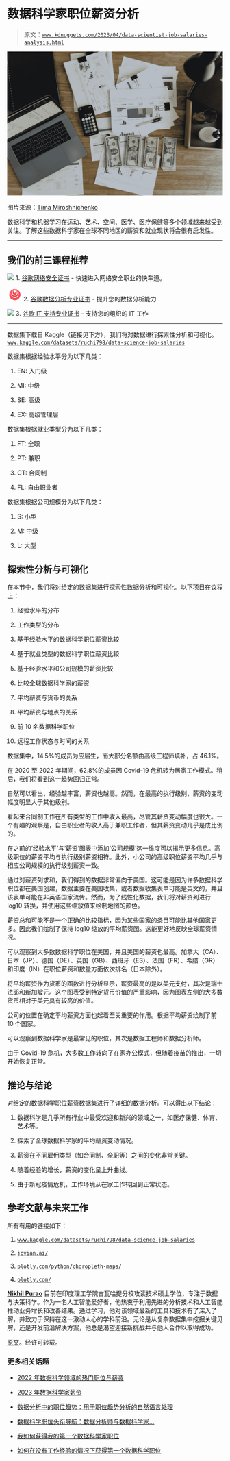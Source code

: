 # 数据科学家职位薪资分析

> 原文：[`www.kdnuggets.com/2023/04/data-scientist-job-salaries-analysis.html`](https://www.kdnuggets.com/2023/04/data-scientist-job-salaries-analysis.html)

![数据科学家职位薪资分析](img/5f5902bc6ca66594be2b921fe349e805.png)

图片来源：[Tima Miroshnichenko](https://www.pexels.com/photo/a-laptop-near-the-dollars-and-papers-on-a-wooden-table-6693655/)

数据科学和机器学习在运动、艺术、空间、医学、医疗保健等多个领域越来越受到关注。了解这些数据科学家在全球不同地区的薪资和就业现状将会很有启发性。

* * *

## 我们的前三课程推荐

![](img/0244c01ba9267c002ef39d4907e0b8fb.png) 1\. [谷歌网络安全证书](https://www.kdnuggets.com/google-cybersecurity) - 快速进入网络安全职业的快车道。

![](img/e225c49c3c91745821c8c0368bf04711.png) 2\. [谷歌数据分析专业证书](https://www.kdnuggets.com/google-data-analytics) - 提升您的数据分析能力

![](img/0244c01ba9267c002ef39d4907e0b8fb.png) 3\. [谷歌 IT 支持专业证书](https://www.kdnuggets.com/google-itsupport) - 支持您的组织的 IT 工作

* * *

数据集下载自 Kaggle（链接见下方），我们将对数据进行探索性分析和可视化。[`www.kaggle.com/datasets/ruchi798/data-science-job-salaries`](https://www.kaggle.com/datasets/ruchi798/data-science-job-salaries)

数据集根据经验水平分为以下几类：

1.  EN: 入门级

1.  MI: 中级

1.  SE: 高级

1.  EX: 高级管理层

数据集根据就业类型分为以下几类：

1.  FT: 全职

1.  PT: 兼职

1.  CT: 合同制

1.  FL: 自由职业者

数据集根据公司规模分为以下几类：

1.  S: 小型

1.  M: 中级

1.  L: 大型

## 探索性分析与可视化

在本节中，我们将对给定的数据集进行探索性数据分析和可视化。以下项目在议程上：

1.  经验水平的分布

1.  工作类型的分布

1.  基于经验水平的数据科学职位薪资比较

1.  基于就业类型的数据科学职位薪资比较

1.  基于经验水平和公司规模的薪资比较

1.  比较全球数据科学家的薪资

1.  平均薪资与货币的关系

1.  平均薪资与地点的关系

1.  前 10 名数据科学职位

1.  远程工作状态与时间的关系

数据集中，14.5%的成员为应届生，而大部分名额由高级工程师填补，占 46.1%。

在 2020 至 2022 年期间，62.8%的成员因 Covid-19 危机转为居家工作模式。稍后，我们将看到这一趋势回归正常。

自然可以看出，经验越丰富，薪资也越高。然而，在最高的执行级别，薪资的变动幅度明显大于其他级别。

看起来合同制工作在所有类型的工作中收入最高，尽管其薪资变动幅度也很大。一个有趣的观察是，自由职业者的收入高于兼职工作者，但其薪资变动几乎是成比例的。

在之前的‘经验水平’与‘薪资’图表中添加‘公司规模’这一维度可以揭示更多信息。高级职位的薪资平均与执行级别薪资相符。此外，小公司的高级职位薪资平均几乎与相应公司规模的执行级别薪资一致。

通过对薪资列求和，我们得到的数据非常偏向于美国。这可能是因为许多数据科学职位都在美国创建，数据主要在美国收集，或者数据收集表单可能是英文的，并且该表单可能在非英语国家流传。然而，为了线性化数据，我们将对薪资列进行 log10 转换，并使用这些缩放值来绘制地图的颜色。

薪资总和可能不是一个正确的比较指标，因为某些国家的条目可能比其他国家更多。因此我们绘制了保持 log10 缩放的平均薪资图。这能更好地反映全球薪资情况。

可以观察到大多数数据科学职位在美国，并且美国的薪资也最高。加拿大（CA）、日本（JP）、德国（DE）、英国（GB）、西班牙（ES）、法国（FR）、希腊（GR）和印度（IN）在职位薪资和数量方面依次排名（日本除外）。

将平均薪资作为货币的函数进行分析显示，薪资最高的是以美元支付，其次是瑞士法郎和新加坡元。这个图表受到特定货币价值的严重影响，因为图表左侧的大多数货币相对于美元具有较高的价值。

公司的位置在确定平均薪资方面也起着至关重要的作用。根据平均薪资绘制了前 10 个国家。

可以观察到数据科学家是最常见的职位，其次是数据工程师和数据分析师。

由于 Covid-19 危机，大多数工作转向了在家办公模式，但随着疫苗的推出，一切开始恢复正常。

## 推论与结论

对给定的数据科学职位薪资数据集进行了详细的数据分析。可以得出以下结论：

1.  数据科学是几乎所有行业中最受欢迎和新兴的领域之一，如医疗保健、体育、艺术等。

1.  探索了全球数据科学家的平均薪资变动情况。

1.  薪资在不同雇佣类型（如合同制、全职等）之间的变化非常关键。

1.  随着经验的增长，薪资的变化呈上升曲线。

1.  由于新冠疫情危机，工作环境从在家工作转回到正常状态。

## 参考文献与未来工作

所有有用的链接如下：

1.  [`www.kaggle.com/datasets/ruchi798/data-science-job-salaries`](https://jovian.ai/outlink?url=https%3A%2F%2Fwww.kaggle.com%2Fdatasets%2Fruchi798%2Fdata-science-job-salaries)

1.  [`jovian.ai/`](https://jovian.ai/)

1.  [`plotly.com/python/choropleth-maps/`](https://jovian.ai/outlink?url=https%3A%2F%2Fplotly.com%2Fpython%2Fchoropleth-maps%2F)

1.  [`plotly.com/`](https://jovian.ai/outlink?url=https%3A%2F%2Fplotly.com%2F)

**[Nikhil Purao](https://www.linkedin.com/in/nikhilpurao-2233/)** 目前在印度理工学院古瓦哈提分校攻读技术硕士学位，专注于数据与决策科学。作为一名人工智能爱好者，他热衷于利用先进的分析技术和人工智能推动业务增长和改善结果。通过学习，他对该领域最新的工具和技术有了深入了解，并致力于保持在这一激动人心的学科前沿。无论是从复杂数据集中挖掘关键见解，还是开发前沿解决方案，他总是渴望迎接新挑战并与他人合作以取得成功。

[原文](https://medium.com/@nikhilpurao1998/data-scientist-job-salaries-analysis-f153717e2dbf)。经许可转载。

### 更多相关话题

+   [2022 年数据科学领域的热门职位与薪资](https://www.kdnuggets.com/2022/05/top-jobs-salaries-data-science-2022.html)

+   [2023 年数据科学家薪资](https://www.kdnuggets.com/2023/07/2023-data-scientists-salaries.html)

+   [数据分析中的职位趋势：用于职位趋势分析的自然语言处理](https://www.kdnuggets.com/job-trends-in-data-analytics-nlp-for-job-trend-analysis)

+   [数据科学职位头衔导航：数据分析师与数据科学家…](https://www.kdnuggets.com/navigating-data-science-job-titles-data-analyst-vs-data-scientist-vs-data-engineer)

+   [我如何获得我的第一个数据科学家职位](https://www.kdnuggets.com/2023/02/got-first-job-data-scientist.html)

+   [如何在没有工作经验的情况下获得第一个数据科学职位](https://www.kdnuggets.com/2021/02/first-job-data-science-without-work-experience.html)
